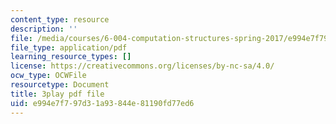 ```yaml
---
content_type: resource
description: ''
file: /media/courses/6-004-computation-structures-spring-2017/e994e7f797d31a93844e81190fd77ed6_q38KAGAKORk.pdf
file_type: application/pdf
learning_resource_types: []
license: https://creativecommons.org/licenses/by-nc-sa/4.0/
ocw_type: OCWFile
resourcetype: Document
title: 3play pdf file
uid: e994e7f7-97d3-1a93-844e-81190fd77ed6
---
```


